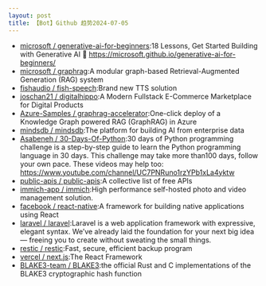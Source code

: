 ```yaml
---
layout: post
title: 【Bot】Github 趋势2024-07-05
---
```


* [microsoft / generative-ai-for-beginners](https://github.com/microsoft/generative-ai-for-beginners):18 Lessons, Get Started Building with Generative AI 🔗 https://microsoft.github.io/generative-ai-for-beginners/
* [microsoft / graphrag](https://github.com/microsoft/graphrag):A modular graph-based Retrieval-Augmented Generation (RAG) system
* [fishaudio / fish-speech](https://github.com/fishaudio/fish-speech):Brand new TTS solution
* [joschan21 / digitalhippo](https://github.com/joschan21/digitalhippo):A Modern Fullstack E-Commerce Marketplace for Digital Products
* [Azure-Samples / graphrag-accelerator](https://github.com/Azure-Samples/graphrag-accelerator):One-click deploy of a Knowledge Graph powered RAG (GraphRAG) in Azure
* [mindsdb / mindsdb](https://github.com/mindsdb/mindsdb):The platform for building AI from enterprise data
* [Asabeneh / 30-Days-Of-Python](https://github.com/Asabeneh/30-Days-Of-Python):30 days of Python programming challenge is a step-by-step guide to learn the Python programming language in 30 days. This challenge may take more than100 days, follow your own pace. These videos may help too: https://www.youtube.com/channel/UC7PNRuno1rzYPb1xLa4yktw
* [public-apis / public-apis](https://github.com/public-apis/public-apis):A collective list of free APIs
* [immich-app / immich](https://github.com/immich-app/immich):High performance self-hosted photo and video management solution.
* [facebook / react-native](https://github.com/facebook/react-native):A framework for building native applications using React
* [laravel / laravel](https://github.com/laravel/laravel):Laravel is a web application framework with expressive, elegant syntax. We’ve already laid the foundation for your next big idea — freeing you to create without sweating the small things.
* [restic / restic](https://github.com/restic/restic):Fast, secure, efficient backup program
* [vercel / next.js](https://github.com/vercel/next.js):The React Framework
* [BLAKE3-team / BLAKE3](https://github.com/BLAKE3-team/BLAKE3):the official Rust and C implementations of the BLAKE3 cryptographic hash function
